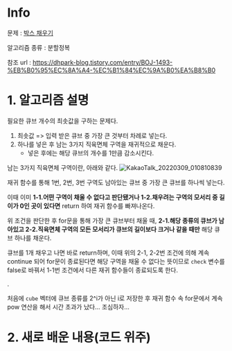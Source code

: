 # Info

문제 : [박스 채우기](https://www.acmicpc.net/problem/1493)

알고리즘 종류 : 분할정복

참조 url : https://dhpark-blog.tistory.com/entry/BOJ-1493-%EB%B0%95%EC%8A%A4-%EC%B1%84%EC%9A%B0%EA%B8%B0


# 1. 알고리즘 설명

필요한 큐브 개수의 최솟값을 구하는 문제다.

1. 최솟값 => 입력 받은 큐브 중 가장 큰 것부터 차례로 넣는다.
2. 하나를 넣은 후 남는 3가지 직육면체 구역을 재귀적으로 채운다.
	- 넣은 후에는 해당 큐브의 개수를 1만큼 감소시킨다.

남는 3가지 직육면체 구역이란, 아래와 같다.
![KakaoTalk_20220309_010810839](https://user-images.githubusercontent.com/57346428/157277842-d34e7b94-5550-4bfa-8795-bd7f810f593c.jpg)

재귀 함수를 통해 1번, 2번, 3번 구역도 남아있는 큐브 중 가장 큰 큐브를 하나씩 넣는다.

이때 이미 **1-1.어떤 구역이 채울 수 없다고 판단됐거나 1-2.채우려는 구역의 모서리 중 길이가 0인 곳이 있다면** return 하여 재귀 함수를 빠져나온다.

위 조건을 판단한 후 for문을 통해 가장 큰 큐브부터 채울 때, **2-1.해당 종류의 큐브가 남아있고 2-2.직육면체 구역의 모든 모서리가 큐브의 길이보다 크거나 같을 때만** 해당 큐브 하나를 채운다.

큐브를 1개 채우고 나면 바로 return하며, 이때 위의 2-1, 2-2번 조건에 의해 계속 continue 되어 for문이 종료된다면 해당 구역을 채울 수 없다는 뜻이므로 `check` 변수를 false로 바꿔서 1-1번 조건에서 다른 재귀 함수들이 종료되도록 한다.

.

처음에 `cube` 벡터에 큐브 종류를 2^i가 아닌 i로 저장한 후 재귀 함수 속 for문에서 계속 pow 연산을 해서 시간 초과가 났다... 조심하자...


# 2. 새로 배운 내용(코드 위주)

